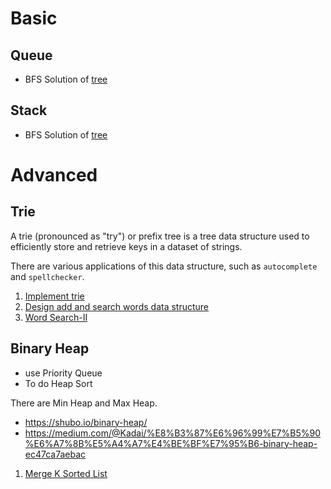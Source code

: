 # Basic

## Queue
- BFS Solution of [tree](/notes/tree.md)

## Stack
- BFS Solution of [tree](/notes/tree.md)


# Advanced

## Trie
A trie (pronounced as "try") or prefix tree is a tree data structure used to efficiently store and retrieve keys in a dataset of strings.

There are various applications of this data structure, such as `autocomplete` and `spellchecker`.

1. [Implement trie](../blind75/tree/implement-trie.md)
2. [Design add and search words data structure](../blind75/tree/design-add-and-search-words-data-structure.md)
3. [Word Search-II](../blind75/tree/word-search-II.md)

## Binary Heap
- use Priority Queue 
- To do Heap Sort

There are Min Heap and Max Heap.

- https://shubo.io/binary-heap/
- https://medium.com/@Kadai/%E8%B3%87%E6%96%99%E7%B5%90%E6%A7%8B%E5%A4%A7%E4%BE%BF%E7%95%B6-binary-heap-ec47ca7aebac

1. [Merge K Sorted List](../blind75/linked-list/merge-k-sorted-list.md)
